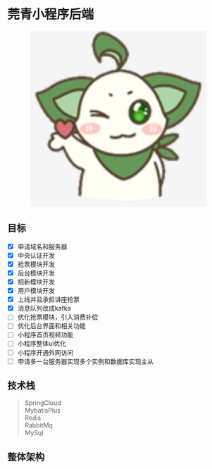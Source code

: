 # 莞青小程序后端

<div style="text-align: center;">
    <img src="docs/img/gq.jpg" width="400" height="400">
</div>


## 目标
- [x] 申请域名和服务器
- [x] 中央认证开发
- [x] 抢票模块开发
- [x] 后台模块开发
- [x] 招新模块开发
- [x] 用户模块开发
- [x] 上线并且承担讲座抢票
- [x] 消息队列改成kafka
- [ ] 优化抢票模块，引入消费补偿
- [ ] 优化后台界面和相关功能
- [ ] 小程序首页视频功能
- [ ] 小程序整体ui优化
- [ ] 小程序开通外网访问
- [ ] 申请多一台服务器实现多个实例和数据库实现主从

## 技术栈
> SpringCloud  
> MybatisPlus  
> Redis  
> RabbitMq  
> MySql

## 整体架构




## 